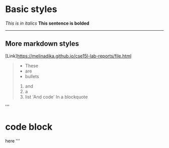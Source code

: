 # Basic styles
*This is in italics*
**This sentence is bolded**

---

## More markdown styles
[Link]https://melinadika.github.io/cse15l-lab-reports/file.html
> * These
> * are
> * bullets
> 1. and
> 2. a
> 3. list
> 'And code'
> In a blockquote

'''
# code block
here
'''
